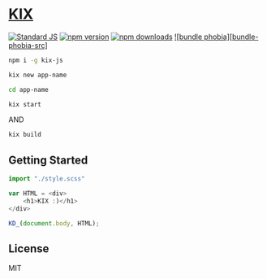 # [KIX](https://kixjs.ml/)

[![Standard JS][standard-js-src]][standard-js-href]
[![npm version][npm-version-src]][npm-version-href]
[![npm downloads][npm-downloads-src]][npm-downloads-href]
[![bundle phobia][bundle-phobia-src]][bundle-phobia-href]
 


```bash
npm i -g kix-js
```
```bash
kix new app-name
```
```bash
cd app-name
```
```bash
kix start
```
AND
```bash
kix build
```

## Getting Started

```js
import "./style.scss"

var HTML = <div>
    <h1>KIX :)</h1> 
</div>

KD_(document.body, HTML);  
```



## License

MIT

<!-- Refs -->
[standard-js-src]: https://img.shields.io/badge/license-MIT-brightgreen?&style=flat-square
[standard-js-href]: https://github.com/Generalsimus/KIX/blob/master/LICENSE

[npm-version-src]: https://img.shields.io/npm/v/kix-js?&style=flat-square
[npm-version-href]: https://www.npmjs.com/package/kix-js

[npm-downloads-src]: https://img.shields.io/npm/dt/kix-js?&style=flat-square
[npm-downloads-href]: https://www.npmjs.com/package/kix-js

[npm-downloads-src]: https://img.shields.io/bundlephobia/min/kix-js?&style=flat-square&color=red
[bundle-phobia-href]: https://packagephobia.com/result?p=kix-js
